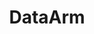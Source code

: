---
codehost: https://github.com/https://github.com/DataArm
facebook: https://www.facebook.com/dataarm/
linkedin: https://www.linkedin.com/company/dataarm
logohandle: dataarm
sort: dataarm
title: DataArm
twitter: https://x.com/data_arm
website: http://www.dataarm.com/
---